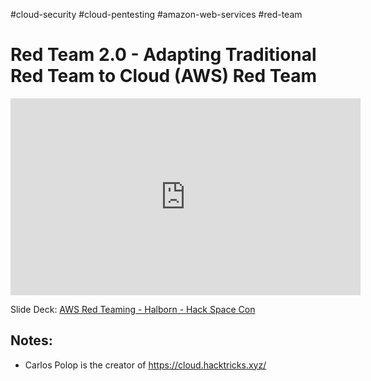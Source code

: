 #cloud-security #cloud-pentesting #amazon-web-services #red-team 

# Red Team 2.0 - Adapting Traditional Red Team to Cloud (AWS) Red Team
<iframe width="560" height="315" src="https://www.youtube.com/embed/sex4OhO47Ik" title="YouTube video player" frameborder="0" allow="accelerometer; autoplay; clipboard-write; encrypted-media; gyroscope; picture-in-picture; web-share" allowfullscreen></iframe>

Slide Deck: [AWS Red Teaming - Halborn - Hack Space Con](https://github.com/ethanolivertroy/hackspacecon/blob/da0376eb863c15afd8ab35714df5f8476c2bf802/AWS%20Red%20Teaming%20-%20Halborn%20-%20Hack%20Space%20con.pptx.pdf)

## Notes:
- Carlos Polop is the creator of https://cloud.hacktricks.xyz/